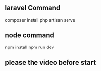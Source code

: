 ## laravel Command
composer install
php artisan serve

## node command
npm install
npm run dev

## please the video before start
